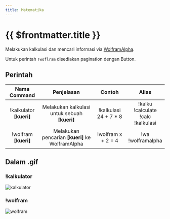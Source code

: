 ```yaml
---
title: Matematika
---
```


# {{ $frontmatter.title }}

Melakukan kalkulasi dan mencari informasi via [WolframAlpha](https://www.wolframalpha.com/).

Untuk perintah `!woflram` disediakan pagination dengan Button.

## Perintah
| Nama Command | Penjelasan |  Contoh  | Alias |
|:------------:|:----------:|:--------:|:-----:|
| !kalkulator **[kueri]** | Melakukan kalkulasi untuk sebuah **[kueri]** | !kalkulasi 24 + 7 * 8 | !kalku<br />!calculate<br />!calc<br />!kalkulasi |
| !wolfram **[kueri]** | Melakukan pencarian **[kueri]** ke WolframAlpha | !wolfram x + 2 = 4 | !wa<br />!wolframalpha |

## Dalam .gif

### !kalkulator
![kalkulator](https://p.ihateani.me/bkdflbsp.gif)

### !wolfram
![wolfram](https://p.ihateani.me/zcziitel.gif)